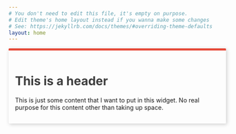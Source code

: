 ```yaml
---
# You don't need to edit this file, it's empty on purpose.
# Edit theme's home layout instead if you wanna make some changes
# See: https://jekyllrb.com/docs/themes/#overriding-theme-defaults
layout: home
---
```


<style>
    .widget {
        padding: 15px;
        background-color: #fdfdfd;
        border-top: 5px solid #e74c3c;
        box-shadow: 2px 2px 8px #ccc;
        border-radius: 2px;
        transition: all .1s;
    }

    .widget.widget-hover:hover {
        box-shadow: 5px 7px 8px #ccc;
        transform: scale(1.01, 1.01);
    }

    .widget .widget-title {
        color: #3e3e3e;
    }

    .widget .widget-content {
    }
</style>

<div class="widget widget-hover">
    <h1 class="widget-title">This is a header</h1>
    <p class="widget-content">
        This is just some content that I want to put in this widget. No real purpose for this content other than taking up space.
    </p>
</div>